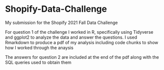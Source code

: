 # Shopify-Data-Challenge
My submission for the Shopify 2021 Fall Data Challenge

For question 1 of the challenge I worked in R, specifically using Tidyverse and ggplot2 to analyze the data and answer the questions. I used Rmarkdown to produce a pdf of my analysis including code chunks to show how I worked through the anaysis

The answers for question 2 are included at the end of the pdf along with the SQL queries used to obtain them
